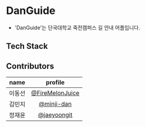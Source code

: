 
# DanGuide
- 'DanGuide'는 단국대학교 죽전캠퍼스 길 안내 어플입니다.

## Tech Stack 

## Contributors
|name|profile|
|:------:|:---:|
|이동선|[@FireMelonJuice](https://github.com/FireMelonJuice)|
|김민지|[@minji-dan](https://github.com/minji-dan)|
|정재윤|[@jaeyoongit](https://github.com/jaeyoongit)|
